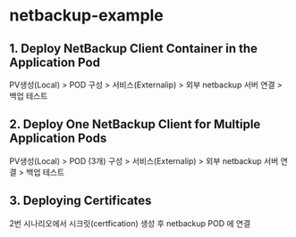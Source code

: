 # netbackup-example

## 1. Deploy NetBackup Client Container in the Application Pod
PV생성(Local) > POD 구성 > 서비스(Externalip) > 외부 netbackup 서버 연결 > 백업 테스트

## 2. Deploy One NetBackup Client for Multiple Application Pods
PV생성(Local) > POD (3개) 구성 > 서비스(Externalip) > 외부 netbackup 서버 연결 > 백업 테스트

## 3. Deploying Certificates
2번 시나리오에서 시크릿(certfication) 생성 후 netbackup POD 에 연결
